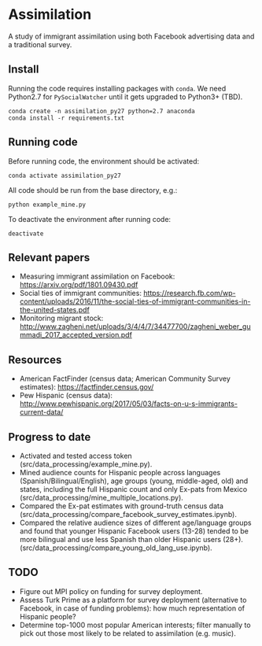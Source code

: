 # Assimilation
A study of immigrant assimilation using both Facebook advertising data and a traditional survey.

## Install
Running the code requires installing packages with `conda`.
We need Python2.7 for `PySocialWatcher` until it gets upgraded to Python3+ (TBD).

```
conda create -n assimilation_py27 python=2.7 anaconda
conda install -r requirements.txt
```

## Running code

Before running code, the environment should be activated:

```
conda activate assimilation_py27
```

All code should be run from the base directory, e.g.:

```
python example_mine.py
```

To deactivate the environment after running code:

```
deactivate
```

## Relevant papers
- Measuring immigrant assimilation on Facebook: https://arxiv.org/pdf/1801.09430.pdf
- Social ties of immigrant communities: https://research.fb.com/wp-content/uploads/2016/11/the-social-ties-of-immigrant-communities-in-the-united-states.pdf
- Monitoring migrant stock: http://www.zagheni.net/uploads/3/4/4/7/34477700/zagheni_weber_gummadi_2017_accepted_version.pdf

## Resources

- American FactFinder (census data; American Community Survey estimates): https://factfinder.census.gov/
- Pew Hispanic (census data): http://www.pewhispanic.org/2017/05/03/facts-on-u-s-immigrants-current-data/

## Progress to date

- Activated and tested access token (src/data_processing/example_mine.py).
- Mined audience counts for Hispanic people across languages (Spanish/Bilingual/English), age groups (young, middle-aged, old) and states, including the full Hispanic count and only Ex-pats from Mexico (src/data_processing/mine_multiple_locations.py).
- Compared the Ex-pat estimates with ground-truth census data (src/data_processing/compare_facebook_survey_estimates.ipynb).
- Compared the relative audience sizes of different age/language groups and found that younger Hispanic Facebook users (13-28) tended to be more bilingual and use less Spanish than older Hispanic users (28+). (src/data_processing/compare_young_old_lang_use.ipynb).

## TODO

- Figure out MPI policy on funding for survey deployment.
- Assess Turk Prime as a platform for survey deployment (alternative to Facebook, in case of funding problems): how much representation of Hispanic people?
- Determine top-1000 most popular American interests; filter manually to pick out those most likely to be related to assimilation (e.g. music).